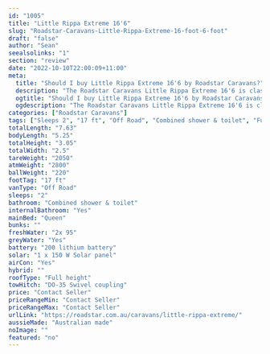 ```yaml
---
id: "1005"
title: "Little Rippa Extreme 16'6"
slug: "Roadstar-Caravans-Little-Rippa-Extreme-16-foot-6-foot"
draft: "false"
author: "Sean"
seealsolinks: "1"
section: "review"
date: "2022-10-10T22:00:09+11:00"
meta:
  title: "Should I buy Little Rippa Extreme 16'6 by Roadstar Caravans?"
  description: "The Roadstar Caravans Little Rippa Extreme 16'6 is classed as Off Road, and sleeps 2 people. It is Australian made and comes in at 17 ft. It generally has Combined shower & toilet."
  ogtitle: "Should I buy Little Rippa Extreme 16'6 by Roadstar Caravans?"
  ogdescription: "The Roadstar Caravans Little Rippa Extreme 16'6 is classed as Off Road, and sleeps 2 people. It is Australian made and comes in at 17 ft. It generally has Combined shower & toilet."
categories: ["Roadstar Caravans"]
tags: ["Sleeps 2", "17 ft", "Off Road", "Combined shower & toilet", "Full height", "Price Unknown"]
totalLength: "7.63"
bodyLength: "5.25"
totalHeight: "3.05"
totalWidth: "2.5"
tareWeight: "2050"
atmWeight: "2800"
ballWeight: "220"
footTag: "17 ft"
vanType: "Off Road"
sleeps: "2"
bathroom: "Combined shower & toilet"
internalBathroom: "Yes"
mainBed: "Queen"
bunks: ""
freshWater: "2x 95"
greyWater: "Yes"
battery: "200 lithium battery"
solar: "1 x 150 W Solar panel"
airCon: "Yes"
hybrid: ""
roofType: "Full height"
towHitch: "DO-35 Swivel coupling"
price: "Contact Seller"
priceRangeMin: "Contact Seller"
priceRangeMax: "Contact Seller"
urlLink: "https://roadstar.com.au/caravans/little-rippa-extreme/"
aussieMade: "Australian made"
noImage: ""
featured: "no"
---
```

